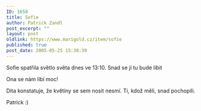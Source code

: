 ```yaml
---
ID: 1658
title: Sofie
author: Patrick Zandl
post_excerpt: ""
layout: post
oldlink: https://www.marigold.cz/item/sofie
published: true
post_date: 2005-05-25 15:30:39
---
```

<p>Sofie spatřila světlo světa dnes ve 13:10.  Snad se jí tu bude líbit</p>

<p>Ona se nám líbí moc!</p>

<p>Dita konstatuje, že květiny se sem nosit nesmí. Ti, kdož měli, snad pochopili.</p>

<p>Patrick :)
</p>
